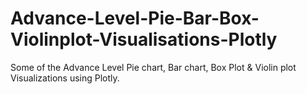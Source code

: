 # Advance-Level-Pie-Bar-Box-Violinplot-Visualisations-Plotly
Some of the Advance Level Pie chart, Bar chart, Box Plot &amp; Violin plot Visualizations using Plotly.
